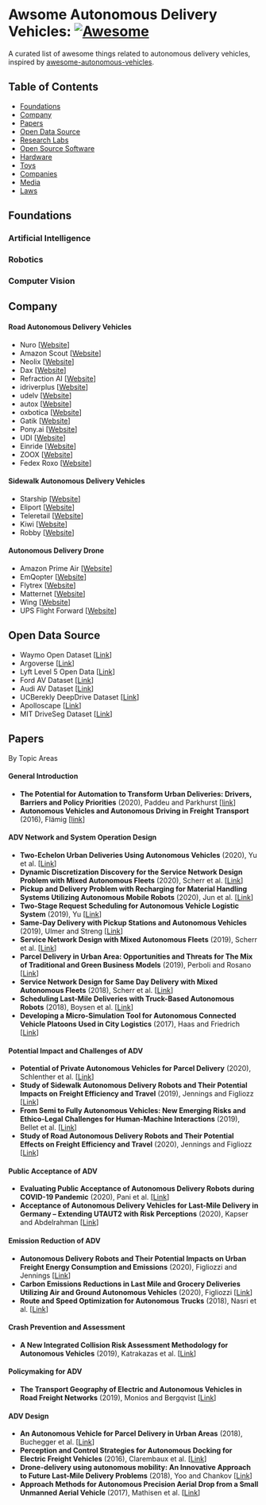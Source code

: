 # Awsome Autonomous Delivery Vehicles: [![Awesome](https://cdn.rawgit.com/sindresorhus/awesome/d7305f38d29fed78fa85652e3a63e154dd8e8829/media/badge.svg)](https://github.com/sindresorhus/awesome)

A curated list of awesome things related to autonomous delivery vehicles, inspired by [awesome-autonomous-vehicles](https://github.com/manfreddiaz/awesome-autonomous-vehicles).


## Table of Contents
* [Foundations](#foundations)
* [Company](#company)
* [Papers](#papers)
* [Open Data Source](#datasets)
* [Research Labs](#research-labs)
* [Open Source Software](#open-source-software)
* [Hardware](#hardware)
* [Toys](#toys)
* [Companies](#companies)
* [Media](#media)
* [Laws](#laws)


## Foundations

### Artificial Intelligence

### Robotics

### Computer Vision

## Company

#### Road Autonomous Delivery Vehicles
* Nuro [[Website](https://nuro.ai/)]
* Amazon Scout [[Website](https://www.aboutamazon.com/news/transportation/meet-scout)]
* Neolix [[Website](https://www.neolix.cn/productCenter.html)]
* Dax [[Website](https://daxbot.com/)]
* Refraction AI [[Website](https://refraction.ai/)]
* idriverplus [[Website](https://idriverplus.com/sy)]
* udelv [[Website](https://www.udelv.com/)]
* autox [[Website](https://www.autox.ai/en/index.html)]
* oxbotica [[Website](https://www.oxbotica.com/)]
* Gatik [[Website](https://gatik.ai/)]
* Pony.ai [[Website](https://pony.ai/en/index.html)] 
* UDI [[Website](https://unity-drive.com/#/)] 
* Einride [[Website](https://www.einride.tech/)]
* ZOOX [[Website](https://zoox.com/)]
* Fedex Roxo [[Website](https://www.fedex.com/en-us/innovation/roxo-delivery-robot.html)]

#### Sidewalk Autonomous Delivery Vehicles
* Starship [[Website](https://www.starship.xyz/)]
* Eliport [[Website](https://eliport.com/)]
* Teleretail [[Website](https://teleretail.com/)]
* Kiwi [[Website](https://teleretail.com/)]
* Robby [[Website](https://robby.io/)]

#### Autonomous Delivery Drone
* Amazon Prime Air [[Website](https://www.amazon.com/Amazon-Prime-Air/b?ie=UTF8&node=8037720011)]
* EmQopter [[Website](https://www.emqopter.de/en/index.php)]
* Flytrex [[Website](https://flytrex.com/)]
* Matternet [[Website](https://mttr.net/)]
* Wing [[Website](https://wing.com/)]
* UPS Flight Forward [[Website](https://www.ups.com/us/en/services/shipping-services/flight-forward-drones.page)]

## Open Data Source
* Waymo Open Dataset [[Link](https://waymo.com/open/)]
* Argoverse [[Link](https://www.argoverse.org/data.html#overview-link)]
* Lyft Level 5 Open Data [[Link](https://self-driving.lyft.com/level5/data/)]
* Ford AV Dataset [[Link](https://avdata.ford.com/data/default.aspx)]
* Audi AV Dataset [[Link](https://www.a2d2.audi/a2d2/en/dataset.html)]
* UCBerekly DeepDrive Dataset [[Link](https://bdd-data.berkeley.edu/)]
* Apolloscape [[Link](http://apolloscape.auto/index.html)] 
* MIT DriveSeg Dataset [[Link](https://agelab.mit.edu/driveseg)]

## Papers
By Topic Areas

#### General Introduction
* **The Potential for Automation to Transform Urban Deliveries: Drivers, Barriers and Policy Priorities** (2020), Paddeu and Parkhurst [[link](https://www.sciencedirect.com/science/article/pii/S2543000920300032)]
* **Autonomous Vehicles and Autonomous Driving in Freight Transport** (2016), Flämig [[link](https://link.springer.com/chapter/10.1007/978-3-662-48847-8_18)]


#### ADV Network and System Operation Design
* **Two-Echelon Urban Deliveries Using Autonomous Vehicles** (2020), Yu et al. [[Link](https://github.com/wzh96/Awsome_Autonomous_Delivery_Vehicles/blob/main/Paper/Yu%20et%20al.%20-%202020%20-%20Two-echelon%20urban%20deliveries%20using%20autonomous%20vehi.pdf)]
* **Dynamic Discretization Discovery for the Service Network Design Problem with Mixed Autonomous Fleets** (2020), Scherr et al. [[Link](https://github.com/wzh96/Awsome_Autonomous_Delivery_Vehicles/blob/main/Paper/Scherr%20et%20al.%20-%202020%20-%20Dynamic%20discretization%20discovery%20for%20the%20service%20n.pdf)]
* **Pickup and Delivery Problem with Recharging for Material Handling Systems Utilizing Autonomous Mobile Robots** (2020), Jun et al. [[Link](https://github.com/wzh96/Awsome_Autonomous_Delivery_Vehicles/blob/main/Paper/Pickup%20and%20delivery%20problem%20with%20recharging%20for%20material%20handling%20systems%20utilising%20autonomous%20mobile%20robots.pdf)]
* **Two-Stage Request Scheduling for Autonomous Vehicle Logistic System** (2019), Yu [[Link](https://github.com/wzh96/Awsome_Autonomous_Delivery_Vehicles/blob/main/Paper/Yu%20-%202019%20-%20Two-Stage%20Request%20Scheduling%20for%20Autonomous%20Vehicl.pdf)]
* **Same-Day Delivery with Pickup Stations and Autonomous Vehicles** (2019), Ulmer and Streng [[Link](https://github.com/wzh96/Awsome_Autonomous_Delivery_Vehicles/blob/main/Paper/Ulmer%20and%20Streng%20-%202019%20-%20Same-Day%20delivery%20with%20pickup%20stations%20and%20autonom.pdf)]
* **Service Network Design with Mixed Autonomous Fleets** (2019), Scherr et al. [[Link](https://github.com/wzh96/Awsome_Autonomous_Delivery_Vehicles/blob/main/Paper/Scherr%20et%20al.%20-%202019%20-%20Service%20network%20design%20with%20mixed%20autonomous%20fleet.pdf)]
* **Parcel Delivery in Urban Area: Opportunities and Threats for The Mix of Traditional and Green Business Models** (2019), Perboli and Rosano [[Link](https://github.com/wzh96/Awsome_Autonomous_Delivery_Vehicles/blob/main/Paper/Perboli%20and%20Rosano%20-%202019%20-%20Parcel%20delivery%20in%20urban%20areas%20Opportunities%20and%20.pdf)]
* **Service Network Design for Same Day Delivery with Mixed Autonomous Fleets** (2018), Scherr et al. [[Link](https://github.com/wzh96/Awsome_Autonomous_Delivery_Vehicles/blob/main/Paper/Scherr%20et%20al.%20-%202018%20-%20Service%20Network%20Design%20for%20Same%20Day%20Delivery%20with%20.pdf)]
* **Scheduling Last-Mile Deliveries with Truck-Based Autonomous Robots** (2018), Boysen et al. [[Link](https://github.com/wzh96/Awsome_Autonomous_Delivery_Vehicles/blob/main/Paper/Scheduling%20last-mile%20deliveries%20with%20truck-based%20autonomous%20robots.pdf)]
* **Developing a Micro-Simulation Tool for Autonomous Connected Vehicle Platoons Used in City Logistics** (2017),  Haas and Friedrich [[Link](https://www.sciencedirect.com/science/article/pii/S235214651730981X)]

#### Potential Impact and Challenges of ADV
* **Potential of Private Autonomous Vehicles for Parcel Delivery** (2020), Schlenther et al. [[Link](https://github.com/wzh96/Awsome_Autonomous_Delivery_Vehicles/blob/main/Paper/Potential%20of%20Private%20Autonomous%20Vehicles%20for%20Parcel%20Delivery.pdf)]
* **Study of Sidewalk Autonomous Delivery Robots and Their Potential Impacts on Freight Efficiency and Travel** (2019), Jennings and Figliozz [[Link](https://github.com/wzh96/Awsome_Autonomous_Delivery_Vehicles/blob/main/Paper/Study%20of%20Sidewalk%20Autonomous%20Delivery%20Robots%20and%20Their%20Potential%20Impacts%20on%20Freight%20Efficiency%20and%20Travel.pdf)]
* **From Semi to Fully Autonomous Vehicles: New Emerging Risks and Ethico-Legal Challenges for Human-Machine Interactions** (2019), Bellet et al. [[Link]()]
* **Study of Road Autonomous Delivery Robots and Their Potential Effects on Freight Efficiency and Travel** (2020), Jennings and Figliozz [[Link](https://github.com/wzh96/Awsome_Autonomous_Delivery_Vehicles/blob/main/Paper/Study%20of%20Road%20Autonomous%20Delivery%20Robots%20and%20Their%20Potential%20Effects%20on%20Freight%20Efficiency%20and%20Travel.pdf)]

#### Public Acceptance of ADV
* **Evaluating Public Acceptance of Autonomous Delivery Robots during COVID-19 Pandemic** (2020), Pani et al. [[Link]()]
* **Acceptance of Autonomous Delivery Vehicles for Last-Mile Delivery in Germany – Extending UTAUT2 with Risk Perceptions** (2020), Kapser and Abdelrahman [[Link]()]

#### Emission Reduction of ADV
* **Autonomous Delivery Robots and Their Potential Impacts on Urban Freight Energy Consumption and Emissions** (2020), Figliozzi and Jennings [[Link]()]
* **Carbon Emissions Reductions in Last Mile and Grocery Deliveries Utilizing Air and Ground Autonomous Vehicles** (2020), Figliozzi [[Link]()]
* **Route and Speed Optimization for Autonomous Trucks** (2018), Nasri et al. [[Link]()]

#### Crash Prevention and Assessment
* **A New Integrated Collision Risk Assessment Methodology for Autonomous Vehicles** (2019), Katrakazas et al. [[Link]()]

#### Policymaking for ADV
* **The Transport Geography of Electric and Autonomous Vehicles in Road Freight Networks** (2019), Monios and Bergqvist [[Link]()]

#### ADV Design
* **An Autonomous Vehicle for Parcel Delivery in Urban Areas** (2018), Buchegger et al. [[Link]()]
* **Perception and Control Strategies for Autonomous Docking for Electric Freight Vehicles** (2016), Clarembaux et al. [[Link]()]
* **Drone-delivery using autonomous mobility: An Innovative Approach to Future Last-Mile Delivery Problems** (2018), Yoo and Chankov [[Link]()]
* **Approach Methods for Autonomous Precision Aerial Drop from a Small Unmanned Aerial Vehicle** (2017), Mathisen et al. [[Link]()]




